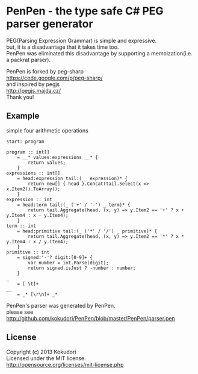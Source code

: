 # PenPen - the type safe C# PEG parser generator
PEG(Parsing Expression Grammar) is simple and expressive.  
but, it is a disadvantage that it takes time too.  
PenPen was eliminated this disadvantage by supporting a memoization(i.e. a packrat parser).  

PenPen is forked by peg-sharp  
https://code.google.com/p/peg-sharp/  
and inspired by pegjs  
http://pegjs.majda.cz/  
Thank you!

## Example
simple four arithmetic operations

```
start: program

program :: int[]
	= __* values:expressions __* {
		return values;
	}
expressions :: int[]
	= head:expression tail:(__ expression)* {
		return new[] { head }.Concat(tail.Select(x => x.Item2)).ToArray();
	}
expression :: int
	= head:term tail:(_ ('+' / '-') _ term)* {
		return tail.Aggregate(head, (x, y) => y.Item2 == '+' ? x + y.Item4 : x - y.Item4);
	}
term :: int
	= head:primitive tail:(_ ('*' / '/') _ primitive)* {
		return tail.Aggregate(head, (x, y) => y.Item2 == '*' ? x * y.Item4 : x / y.Item4);
	}
primitive :: int
	= signed:'-'? digit:[0-9]+ {
		var number = int.Parse(digit);
		return signed.isJust ? -number : number;
	}
_
	= [ \t]+
__
	= _* [\r\n]+ _*
```

PenPen's parser was generated by PenPen.  
please see http://github.com/kokudori/PenPen/blob/master/PenPen/parser.pen  

## License
Copyright (c) 2013 Kokudori  
Licensed under the MIT license.  
http://opensource.org/licenses/mit-license.php  
